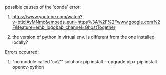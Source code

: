 possible causes of the 'conda' error:
1. https://www.youtube.com/watch?v=btjcIAyMNmc&embeds_euri=https%3A%2F%2Fwww.google.com%2F&feature=emb_logo&ab_channel=GhostTogether

2. the version of python in virtual env. is different from the one installed locally?


Errors occurred:
1. "no module called 'cv2'"
    solution: pip install --upgrade pip> pip install opencv-python

    